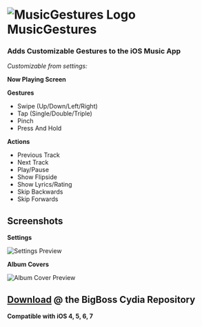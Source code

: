![MusicGestures Logo](https://raw.github.com/ckant/MusicGestures/master/layout/Library/PreferenceLoader/Preferences/MusicGestures.png) MusicGestures
=============
### Adds Customizable Gestures to the iOS Music App

*Customizable from settings:*

**Now Playing Screen**

**Gestures**

* Swipe (Up/Down/Left/Right)
* Tap (Single/Double/Triple)
* Pinch
* Press And Hold

**Actions**

* Previous Track
* Next Track
* Play/Pause
* Show Flipside
* Show Lyrics/Rating
* Skip Backwards
* Skip Forwards

Screenshots
-----------------

**Settings**

![Settings Preview](https://raw.github.com/ckant/MusicGestures/master/images/preview_settings.png)

**Album Covers**

![Album Cover Preview](https://raw.github.com/ckant/MusicGestures/master/images/preview_albumcover.png)

[Download](http://apt.thebigboss.org/onepackage.php?bundleid=com.ckant.musicgestures&db=) @ the BigBoss Cydia Repository
-------------
**Compatible with iOS 4, 5, 6, 7**

